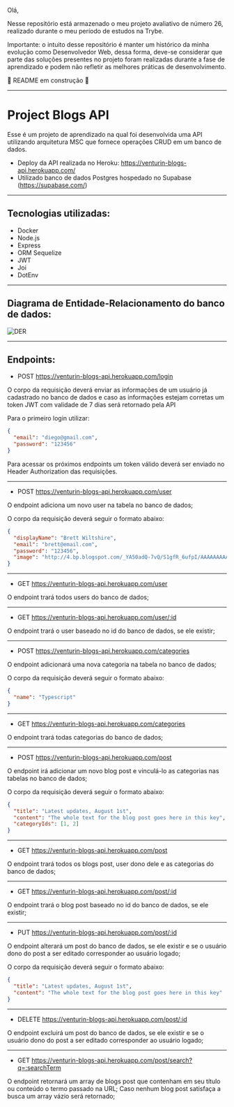 Olá,

Nesse repositório está armazenado o meu projeto avaliativo de número 26, realizado durante o meu período de estudos na Trybe.

Importante: o intuito desse repositório é manter um histórico da minha evolução como Desenvolvedor Web, dessa forma, deve-se considerar que parte das soluções presentes no projeto foram realizadas durante a fase de aprendizado e podem não refletir as melhores práticas de desenvolvimento.

:construction: README em construção :construction:

---

# Project Blogs API

Esse é um projeto de aprendizado na qual foi desenvolvida uma API utilizando arquitetura MSC que fornece operações CRUD em um banco de dados.

- Deploy da API realizada no Heroku: https://venturin-blogs-api.herokuapp.com/
- Utilizado banco de dados Postgres hospedado no Supabase (https://supabase.com/)

---

## Tecnologias utilizadas:

- Docker
- Node.js
- Express
- ORM Sequelize
- JWT
- Joi
- DotEnv

---

## Diagrama de Entidade-Relacionamento do banco de dados:

 ![DER](./public/der.png)

 ---

## Endpoints:

- POST  https://venturin-blogs-api.herokuapp.com/login

O corpo da requisição deverá enviar as informações de um usuário já cadastrado no banco de dados e caso as informações estejam corretas um token JWT com validade de 7 dias será retornado pela API

Para o primeiro login utilizar: 
```json
{
  "email": "diego@gmail.com",
  "password": "123456"
}
```

Para acessar os próximos endpoints um token válido deverá ser enviado no Header Authorization das requisições.

---

- POST  https://venturin-blogs-api.herokuapp.com/user

O endpoint adiciona um novo user na tabela no banco de dados;

O corpo da requisição deverá seguir o formato abaixo:
```json
{
  "displayName": "Brett Wiltshire",
  "email": "brett@email.com",
  "password": "123456",
  "image": "http://4.bp.blogspot.com/_YA50adQ-7vQ/S1gfR_6ufpI/AAAAAAAAAAk/1ErJGgRWZDg/S45/brett.png"
}
```
---

- GET  https://venturin-blogs-api.herokuapp.com/user

O endpoint trará todos users do banco de dados;

---

- GET  https://venturin-blogs-api.herokuapp.com/user/:id

O endpoint trará o user baseado no id do banco de dados, se ele existir;

---

- POST  https://venturin-blogs-api.herokuapp.com/categories

O endpoint adicionará uma nova categoria na tabela no banco de dados;

O corpo da requisição deverá seguir o formato abaixo:
```json
{
  "name": "Typescript"
}
```
---

- GET  https://venturin-blogs-api.herokuapp.com/categories

O endpoint trará todas categorias do banco de dados;

---

- POST  https://venturin-blogs-api.herokuapp.com/post

O endpoint irá adicionar um novo blog post e vinculá-lo as categorias nas tabelas no banco de dados;

O corpo da requisição deverá seguir o formato abaixo:
```json
{
  "title": "Latest updates, August 1st",
  "content": "The whole text for the blog post goes here in this key",
  "categoryIds": [1, 2]
}
```
---

- GET  https://venturin-blogs-api.herokuapp.com/post

O endpoint trará todos os blogs post, user dono dele e as categorias do banco de dados;

---

- GET  https://venturin-blogs-api.herokuapp.com/post/:id

O endpoint trará o blog post baseado no id do banco de dados, se ele existir;

---

- PUT  https://venturin-blogs-api.herokuapp.com/post/:id

O endpoint alterará um post do banco de dados, se ele existir e se o usuário dono do post a ser editado corresponder ao usuário logado;

O corpo da requisição deverá seguir o formato abaixo:
```json
{
  "title": "Latest updates, August 1st",
  "content": "The whole text for the blog post goes here in this key"
}
```
---

- DELETE  https://venturin-blogs-api.herokuapp.com/post/:id

O endpoint excluirá um post do banco de dados, se ele existir e se o usuário dono do post a ser editado corresponder ao usuário logado;

---

- GET  https://venturin-blogs-api.herokuapp.com/post/search?q=:searchTerm

O endpoint retornará um array de blogs post que contenham em seu título ou conteúdo o termo passado na URL;
Caso nenhum blog post satisfaça a busca um array vázio será retornado;
